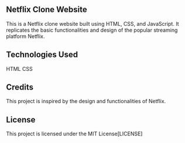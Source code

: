 ## Netflix Clone Website
This is a Netflix clone website built using HTML, CSS, and JavaScript. It replicates the basic functionalities and design of the popular streaming platform Netflix.

## Technologies Used
HTML
CSS

## Credits
This project is inspired by the design and functionalities of Netflix.

## License
This project is licensed under the MIT License[LICENSE]
